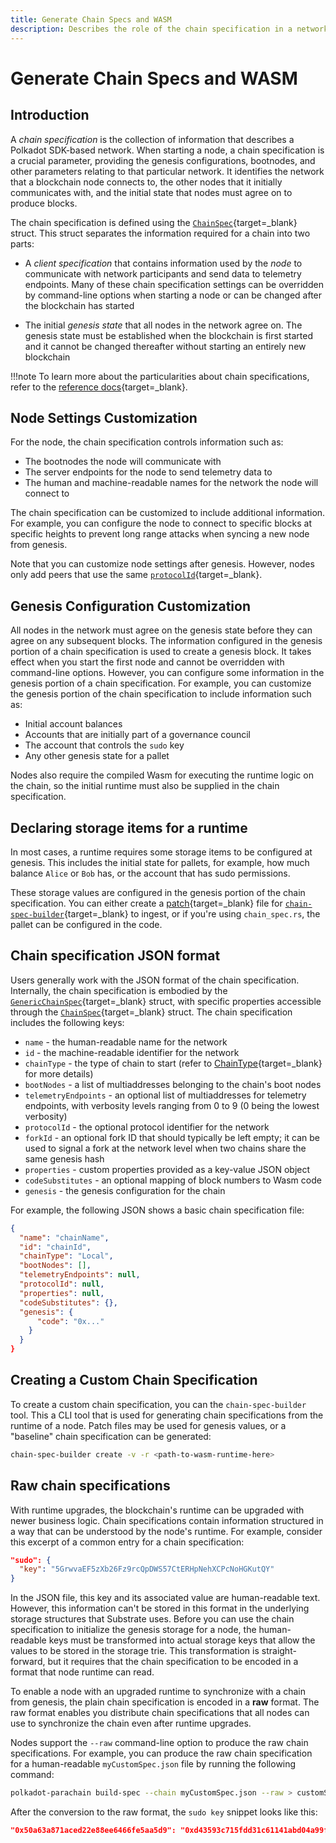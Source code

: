 ```yaml
---
title: Generate Chain Specs and WASM
description: Describes the role of the chain specification in a network, how to specify its parameters when starting a node, and how to customize and distribute it.
---
```


# Generate Chain Specs and WASM

## Introduction

A _chain specification_ is the collection of information that describes a Polkadot SDK-based network. When starting a node, a chain specification is a crucial parameter, providing the genesis configurations, bootnodes, and other parameters relating to that particular network. It identifies the network that a blockchain node connects to, the other nodes that it initially communicates with, and the initial state that nodes must agree on to produce blocks.

The chain specification is defined using the [`ChainSpec`](https://paritytech.github.io/polkadot-sdk/master/sc_chain_spec/struct.GenericChainSpec.html){target=\_blank} struct. This struct separates the information required for a chain into two parts:

- A _client specification_ that contains information used by the _node_ to communicate with network participants and send data to telemetry endpoints. Many of these chain specification settings can be overridden by command-line options when starting a node or can be changed after the blockchain has started

- The initial _genesis state_ that all nodes in the network agree on. The genesis state must be established when the blockchain is first started and it cannot be changed thereafter without starting an entirely new blockchain

!!!note
    To learn more about the particularities about chain specifications, refer to the [reference docs](https://paritytech.github.io/polkadot-sdk/master/polkadot_sdk_docs/reference_docs/chain_spec_genesis/index.html){target=\_blank}.


## Node Settings Customization

For the node, the chain specification controls information such as:

- The bootnodes the node will communicate with
- The server endpoints for the node to send telemetry data to
- The human and machine-readable names for the network the node will connect to

The chain specification can be customized to include additional information. For example, you can configure the node to connect to specific blocks at specific heights to prevent long range attacks when syncing a new node from genesis.

Note that you can customize node settings after genesis. However, nodes only add peers that use the same [`protocolId`](https://paritytech.github.io/polkadot-sdk/master/polkadot_parachain_lib/chain_spec/trait.ChainSpec.html#tymethod.protocol_id){target=_blank}.

## Genesis Configuration Customization

All nodes in the network must agree on the genesis state before they can agree on any subsequent blocks. The information configured in the genesis portion of a chain specification is used to create a genesis block. It takes effect when you start the first node and cannot be overridden with command-line options. However, you can configure some information in the genesis portion of a chain specification. For example, you can customize the genesis portion of the chain specification to include information such as:

- Initial account balances
- Accounts that are initially part of a governance council
- The account that controls the `sudo` key
- Any other genesis state for a pallet

Nodes also require the compiled Wasm for executing the runtime logic on the chain, so the initial runtime must also be supplied in the chain specification.

## Declaring storage items for a runtime

In most cases, a runtime requires some storage items to be configured at genesis. This includes the initial state for pallets, for example, how much balance `Alice` or `Bob` has, or the account that has sudo permissions.

These storage values are configured in the genesis portion of the chain specification. You can either create a [patch](https://paritytech.github.io/polkadot-sdk/master/sc_chain_spec/index.html#chain-spec-formats){target=_blank}  file for [`chain-spec-builder`](https://paritytech.github.io/polkadot-sdk/master/polkadot_sdk_docs/reference_docs/chain_spec_genesis/index.html){target=_blank} to ingest, or if you're using `chain_spec.rs`, the pallet can be configured in the code.

## Chain specification JSON format

Users generally work with the JSON format of the chain specification. Internally, the chain specification is embodied by the [`GenericChainSpec`](https://paritytech.github.io/polkadot-sdk/master/sc_chain_spec/struct.GenericChainSpec.html){target=\_blank} struct, with specific properties accessible through the [`ChainSpec`](https://paritytech.github.io/polkadot-sdk/master/sc_chain_spec/trait.ChainSpec.html){target=\_blank} struct. The chain specification includes the following keys:

- `name` - the human-readable name for the network
- `id` - the machine-readable identifier for the network
- `chainType` - the type of chain to start (refer to [ChainType](https://paritytech.github.io/polkadot-sdk/master/sc_chain_spec/enum.ChainType.html){target=\_blank} for more details)
- `bootNodes` - a list of multiaddresses belonging to the chain's boot nodes
- `telemetryEndpoints` - an optional list of multiaddresses for telemetry endpoints, with verbosity levels ranging from 0 to 9 (0 being the lowest verbosity)
- `protocolId` - the optional protocol identifier for the network
- `forkId` - an optional fork ID that should typically be left empty; it can be used to signal a fork at the network level when two chains share the same genesis hash
- `properties` - custom properties provided as a key-value JSON object
- `codeSubstitutes` - an optional mapping of block numbers to Wasm code
- `genesis` - the genesis configuration for the chain

For example, the following JSON shows a basic chain specification file:

```json
{
  "name": "chainName",
  "id": "chainId",
  "chainType": "Local",
  "bootNodes": [],
  "telemetryEndpoints": null,
  "protocolId": null,
  "properties": null,
  "codeSubstitutes": {},
  "genesis": {
      "code": "0x..."
    }
  }
}
``` 


## Creating a Custom Chain Specification

To create a custom chain specification, you can the `chain-spec-builder` tool. This a CLI tool that is used for generating chain specifications from the runtime of a node. Patch files may be used for genesis values, or a "baseline" chain specification can be generated:

```bash
chain-spec-builder create -v -r <path-to-wasm-runtime-here>
```

## Raw chain specifications

With runtime upgrades, the blockchain's runtime can be upgraded with newer business logic. Chain specifications contain information structured in a way that can be understood by the node's runtime. For example, consider this excerpt of a common entry for a chain specification:

```json
"sudo": {
  "key": "5GrwvaEF5zXb26Fz9rcQpDWS57CtERHpNehXCPcNoHGKutQY"
}
```

In the JSON file, this key and its associated value are human-readable text. However, this information can't be stored in this format in the underlying storage structures that Substrate uses. Before you can use the chain specification to initialize the genesis storage for a node, the human-readable keys must be transformed into actual storage keys that allow the values to be stored in the storage trie. This transformation is straight-forward, but it requires that the chain specification to be encoded in a format that node runtime can read.

To enable a node with an upgraded runtime to synchronize with a chain from genesis, the plain chain specification is encoded in a **raw** format.
The raw format enables you distribute chain specifications that all nodes can use to synchronize the chain even after runtime upgrades.

Nodes support the `--raw` command-line option to produce the raw chain specifications.
For example, you can produce the raw chain specification for a human-readable `myCustomSpec.json` file by running the following command:

```bash
polkadot-parachain build-spec --chain myCustomSpec.json --raw > customSpecRaw.json
```

After the conversion to the raw format, the `sudo key` snippet looks like this:

```json
"0x50a63a871aced22e88ee6466fe5aa5d9": "0xd43593c715fdd31c61141abd04a99fd6822c8558854ccde39a5684e7a56da27d",
```